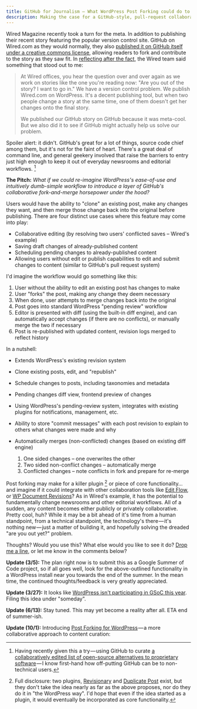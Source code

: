 ```yaml
---
title: GitHub for Journalism — What WordPress Post Forking could do to Editorial Workflows
description: Making the case for a GitHub-style, pull-request collaboration model within the popular WordPress CMS
---
```


Wired Magazine recently took a turn for the meta. In addition to publishing their recent story featuring the popular version control site. GitHub on Wired.com as they would normally, they also [published it on GitHub itself under a creative commons license](https://github.com/WiredEnterprise/Lord-of-the-Files), allowing readers to fork and contribute to the story as they saw fit. In [reflecting after the fact](http://www.wired.com/wiredenterprise/2012/02/github-revisited/?utm_source=feedburner&utm_medium=feed&utm_campaign=Feed%3A+wired%2Findex+%28Wired%3A+Index+3+%28Top+Stories+2%29%29), the Wired team said something that stood out to me:

> At Wired offices, you hear the question over and over again as we work on stories like the one you're reading now: "Are you out of the story? I want to go in." We have a version control problem. We publish Wired.com on WordPress. It's a decent publishing tool, but when two people change a story at the same time, one of them doesn't get her changes onto the final story.
>
> We published our GitHub story on GitHub because it was meta-cool. But we also did it to see if GitHub might actually help us solve our problem.

Spoiler alert: it didn't. GitHub's great for a lot of things, source code chief among them, but it's not for the faint of heart. There's a great deal of command line, and general geekery involved that raise the barriers to entry just high enough to keep it out of everyday newsrooms and editorial workflows. [^1]

**The Pitch:** *What if we could re-imagine WordPress's ease-of-use and intuitively dumb-simple workflow to introduce a layer of GitHub's collaborative fork-and-merge horsepower under the hood?*

Users would have the ability to "clone" an existing post, make any changes they want, and then merge those change back into the original before publishing. There are four distinct use cases where this feature may come into play:

* Collaborative editing (by resolving two users' conflicted saves – Wired's example)
* Saving draft changes of already-published content
* Scheduling pending changes to already-published content
* Allowing users without edit or publish capabilities to edit and submit changes to content (similar to GitHub's pull request system)

I'd imagine the workflow would go something like this:

1. User without the ability to edit an existing post has changes to make
2. User "forks" the post, making any change they deem necessary
3. When done, user attempts to merge changes back into the original
4. Post goes into standard WordPress "pending review" workflow
5. Editor is presented with diff (using the built-in diff engine), and can automatically accept changes (if there are no conflicts), or manually merge the two if necessary
6. Post is re-published with updated content, revision logs merged to reflect history

In a nutshell:

* Extends WordPress's existing revision system
* Clone existing posts, edit, and "republish"
* Schedule changes to posts, including taxonomies and metadata
* Pending changes diff view, frontend preview of changes
* Using WordPress's pending-review system, integrates with existing plugins for notifications, management, etc.
* Ability to store "commit messages" with each post revision to explain to others what changes were made and why
* Automatically merges (non-conflicted) changes (based on existing diff engine)

  1. One sided changes – one overwrites the other
  2. Two sided non-conflict changes – automatically merge
  3. Conflicted changes – note conflicts in fork and prepare for re-merge

Post forking may make for a killer plugin [^2] or piece of core functionality… and imagine if it could integrate with other collaboration tools like [Edit Flow](http://editflow.org/), or [WP Document Revisions](https://ben.balter.com/2011/08/29/wp-document-revisions-document-management-version-control-wordpress/)? As in Wired's example, it has the potential to fundamentally change newsrooms and other editorial workflows. All of a sudden, any content becomes either publicly or privately collaborative. Pretty cool, huh? While it may be a bit ahead of it's time from a human standpoint, from a technical standpoint, the technology's there — it's nothing new — just a matter of building it, and hopefully solving the dreaded "are you out yet?" problem.

Thoughts? Would you use this? What else would you like to see it do? [Drop me a line](https://ben.balter.com/contact/), or let me know in the comments below?

**Update (3/5):** The plan right now is to submit this as a Google Summer of Code project, so if all goes well, look for the above-outlined functionality in a WordPress install near you towards the end of the summer. In the mean time, the continued thoughts/feedback is very greatly appreciated.

**Update (3/27):** It looks like [WordPress isn't participating in GSoC this year](http://wpdevel.wordpress.com/2012/03/16/no-gsoc-2012/). Filing this idea under "someday".

**Update (6/13):** Stay tuned. This may yet become a reality after all. ETA end of summer-ish.

**Update (10/1):** Introducing [Post Forking for WordPress](http://postforking.wordpress.com/2012/10/01/introducing-post-forking-for-wordpress/) — a more collaborative approach to content curation:

[^1]: Having recently given this a try — using GitHub to curate [a collaboratively edited list of open-source alternatives to proprietary software](https://ben.balter.com/2012/02/27/open-source-alternatives-to-proprietary-enterprise-software/) — I know first-hand how off-putting GitHub can be to non-technical users.

[^2]: Full disclosure: two plugins, [Revisionary](http://wordpress.org/extend/plugins/revisionary/) and [Duplicate Post](http://wordpress.org/extend/plugins/duplicate-post/) exist, but they don't take the idea nearly as far as the above proposes, nor do they do it in "the WordPress way". I'd hope that even if the idea started as a plugin, it would eventually be incorporated as core functionality.
